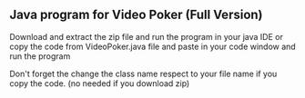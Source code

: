 
<h2>Java program for Video Poker (Full Version)</h2>

<p>Download and extract the zip file and run the program in your java IDE or copy the code from VideoPoker.java file and paste in your code window and run the program</p>
<p>Don't forget the change the class name respect to your file name if you copy the code. (no needed if you download zip)</p>
